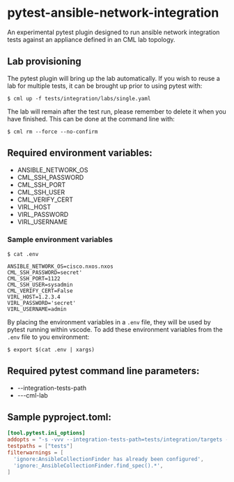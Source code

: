 # pytest-ansible-network-integration

An experimental pytest plugin designed to run ansible network integration tests against an appliance defined in an CML lab topology.

## Lab provisioning

The pytest plugin will bring up the lab automatically. If you wish to reuse a lab for multiple tests, it can be brought up prior to using pytest with:

```console
$ cml up -f tests/integration/labs/single.yaml
```

The lab will remain after the test run, please remember to delete it when you have finished. This can be done at the command line with:

```console
$ cml rm --force --no-confirm
```

## Required environment variables:

- ANSIBLE_NETWORK_OS
- CML_SSH_PASSWORD
- CML_SSH_PORT
- CML_SSH_USER
- CML_VERIFY_CERT
- VIRL_HOST
- VIRL_PASSWORD
- VIRL_USERNAME

### Sample environment variables

```console
$ cat .env

ANSIBLE_NETWORK_OS=cisco.nxos.nxos
CML_SSH_PASSWORD=secret'
CML_SSH_PORT=1122
CML_SSH_USER=sysadmin
CML_VERIFY_CERT=False
VIRL_HOST=1.2.3.4
VIRL_PASSWORD='secret'
VIRL_USERNAME=admin
```

By placing the environment variables in a `.env` file, they will be used by pytest running within vscode. To add these environment variables from the `.env` file to you environment:

```console
$ export $(cat .env | xargs)
```

## Required pytest command line parameters:

- --integration-tests-path
- ---cml-lab

## Sample pyproject.toml:

```toml
[tool.pytest.ini_options]
addopts = "-s -vvv --integration-tests-path=tests/integration/targets --cml-lab=./tests/integration/labs/single.yaml"
testpaths = ["tests"]
filterwarnings = [
  'ignore:AnsibleCollectionFinder has already been configured',
  'ignore:_AnsibleCollectionFinder.find_spec().*',
]

```
